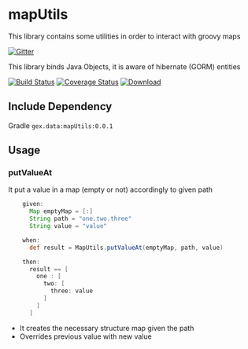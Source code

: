 mapUtils
===============

This library contains some utilities in order to interact with groovy maps

[![Gitter](https://badges.gitter.im/Join%20Chat.svg)](https://gitter.im/gextech/mapUtils?utm_source=badge&utm_medium=badge&utm_campaign=pr-badge&utm_content=badge)

This library binds Java Objects, it is aware of hibernate (GORM) entities

[![Build Status](https://travis-ci.org/gextech/mapUtils.svg?branch=master)](https://travis-ci.org/gextech/mapUtils)
[![Coverage Status](https://img.shields.io/coveralls/gextech/mapUtils.svg)](https://coveralls.io/r/gextech/mapUtils?branch=master)
[ ![Download](https://api.bintray.com/packages/gextech/oss/binding-util/images/download.svg) ](https://bintray.com/gextech/oss/mapUtils/_latestVersion)


Include Dependency
--------------------

Gradle `gex.data:mapUtils:0.0.1`


Usage
------

### putValueAt
It put a value in a map (empty or not) accordingly to given path 

```groovy
    given:
      Map emptyMap = [:]
      String path = "one.two.three"
      String value = "value"

    when:
      def result = MapUtils.putValueAt(emptyMap, path, value)

    then:
      result == [
        one : [
          two: [
            three: value
          ]
        ]
      ]
```

* It creates the necessary structure map given the path
* Overrides previous value with new value











